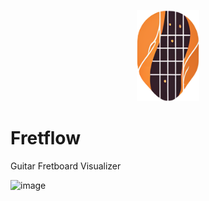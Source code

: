 <p align="center">
  <img src="src/lib/fretflow.png" alt="fretflow logo" style="width: 100px;">
</p>

<p align="center">
  <h1>Fretflow</h1>
  Guitar Fretboard Visualizer
</p>

![image](https://github.com/user-attachments/assets/517ea9d1-3c9f-4903-9646-bb0070d8cf9b)
